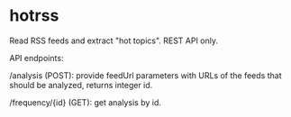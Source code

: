 # hotrss

Read RSS feeds and extract "hot topics". REST API only.

API endpoints:

/analysis (POST): provide feedUrl parameters with URLs of the feeds that should be analyzed, returns integer id.

/frequency/{id} (GET): get analysis by id.
